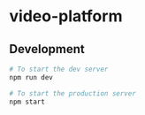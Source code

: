 # video-platform
## Development
```bash
# To start the dev server
npm run dev

# To start the production server
npm start
```
